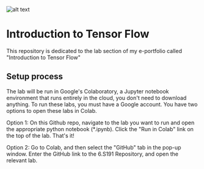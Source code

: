 
![alt text](https://quintagroup.com/cms/python/images/tensorflow-logo.png)

# Introduction to Tensor Flow

This repository is dedicated to the lab section of my e-portfolio called "Introduction to Tensor Flow"

## Setup process 

The lab will be run in Google's Colaboratory, a Jupyter notebook environment that runs entirely in the cloud, you don't need to download anything. To run these labs, you must have a Google account. You have two options to open these labs in Colab.

Option 1: On this Github repo, navigate to the lab you want to run and open the appropriate python notebook (*.ipynb). Click the "Run in Colab" link on the top of the lab. That's it!

Option 2: Go to Colab, and then select the "GitHub" tab in the pop-up window. Enter the GitHub link to the 6.S191 Repository, and open the relevant lab.

